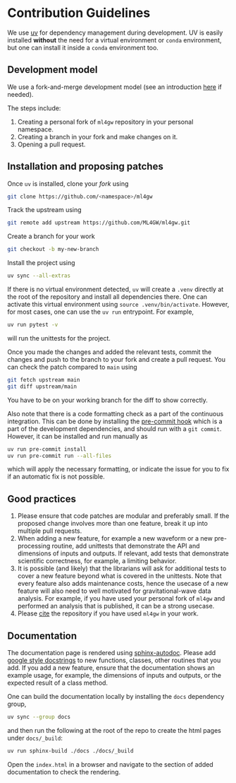 # Contribution Guidelines

We use [uv](https://docs.astral.sh/uv/) for dependency management during development. UV is easily installed __without__
the need for a virtual environment or `conda` environment, but one can install it inside a `conda` environment too.

## Development model

We use a fork-and-merge development model (see an introduction
[here](https://docs.github.com/en/pull-requests/collaborating-with-pull-requests/working-with-forks) if needed).

The steps include:

1.  Creating a personal fork of `ml4gw` repository in your personal namespace.
2.  Creating a branch in your fork and make changes on it.
3.  Opening a pull request.

## Installation and proposing patches
Once `uv` is installed, clone your _fork_ using
```bash
git clone https://github.com/<namespace>/ml4gw
```
Track the upstream using
```bash
git remote add upstream https://github.com/ML4GW/ml4gw.git
```
Create a branch for your work
```bash
git checkout -b my-new-branch
```
Install the project using
```bash
uv sync --all-extras
```
If there is no virtual environment detected, `uv` will create a `.venv` directly at
the root of the repository and install all dependencies there. One can activate this
virtual environment using `source .venv/bin/activate`. However, for most cases, one
can use the `uv run` entrypoint. For example,
```bash
uv run pytest -v
```
will run the unittests for the project.

Once you made the changes and added the relevant tests, commit the changes and push
to the branch to your fork and create a pull request. You can check the patch
compared to `main` using
```bash
git fetch upstream main
git diff upstream/main
```
You have to be on your working branch for the diff to show correctly.

Also note that there is a code formatting check as a part of the continuous integration.
This can be done by installing the [pre-commit hook](https://pre-commit.com/)
which is a part of the development dependencies, and should run with a `git commit`.
However, it can be installed and run manually as
```bash
uv run pre-commit install
uv run pre-commit run --all-files
```
which will apply the necessary formatting, or indicate the issue for you to fix
if an automatic fix is not possible.

## Good practices

1. Please ensure that code patches are modular and preferably small. If the proposed
   change involves more than one feature, break it up into multiple pull requests.
2. When adding a new feature, for example a new waveform or a new pre-processing
   routine, add unittests that demonstrate the API and dimensions of inputs and outputs.
   If relevant, add tests that demonstrate scientific correctness, for example, a
   limiting behavior.
3. It is possible (and likely) that the librarians will ask for additional tests to cover 
   a new feature beyond what is covered in the unittests. Note that every feature also 
   adds maintenance costs, hence the usecase of a new feature will also need to well 
   motivated for gravitational-wave data analysis. For example, if you have used your 
   personal fork of `ml4gw` and performed an analysis that is published, it can be a strong
   usecase.
4. Please [cite](/CITATION.cff) the repository if you have used `ml4gw` in your work.

## Documentation
The documentation page is rendered using [sphinx-autodoc](https://www.sphinx-doc.org/en/master/usage/extensions/autodoc.html). Please add
[google style docstrings](https://sphinxcontrib-napoleon.readthedocs.io/en/latest/example_google.html)
to new functions, classes, other routines that you add. If you add a new feature,
ensure that the documentation shows an example usage, for example, the dimensions
of inputs and outputs, or the expected result of a class method.

One can build the documentation locally by installing the `docs` dependency group,
```bash
uv sync --group docs
```
and then run the following at the root of the repo to create the html pages under
`docs/_build`:
```bash
uv run sphinx-build ./docs ./docs/_build
```
Open the `index.html` in a browser and navigate to the section of added documentation
to check the rendering.
